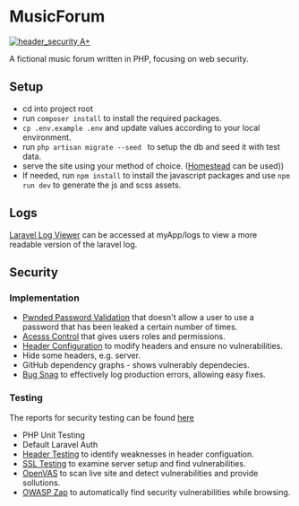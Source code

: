# MusicForum

[![header_security A+](https://img.shields.io/badge/header_security-A+-green.svg)](https://schd.io/5NKy)

A fictional music forum written in PHP, focusing on web security.

## Setup

- cd into project root
- run ```composer install``` to install the required packages.
- ```cp .env.example .env``` and update values according to your local environment.
- run ```php artisan migrate --seed ``` to setup the db and seed it with test data.
- serve the site using your method of choice. ([Homestead](https://laravel.com/docs/5.5/homestead) can be used))
- If needed, run ```npm install``` to install the javascript packages and use ```npm run dev``` to generate the js and scss assets.

## Logs

[Laravel Log Viewer](https://github.com/rap2hpoutre/laravel-log-viewer) can be accessed at myApp/logs to view a more readable version of the laravel log.

## Security

### Implementation

- [Pwnded Password Validation](https://github.com/valorin/pwned-validator) that doesn't allow a user to use a password that has been leaked a certain number of times.
- [Acesss Control](https://github.com/JosephSilber/bouncer) that gives users roles and permissions.
- [Header Configuration](https://github.com/BePsvPT/secure-headers) to modify headers and ensure no vulnerabilities.
- Hide some headers, e.g. server.
- GitHub dependency graphs - shows vulnerably dependecies.
- [Bug Snag](https://www.bugsnag.com/) to effectively log production errors, allowing easy fixes.

### Testing

The reports for security testing can be found [here](https://github.com/alexkearns/music-forum/tree/master/docs)

- PHP Unit Testing
- Default Laravel Auth
- [Header Testing](https://schd.io/5NKy) to identify weaknesses in header configuation.
- [SSL Testing](https://www.ssllabs.com/) to examine server setup and find vulnerabilities.
- [OpenVAS](http://www.openvas.org/) to scan live site and detect vulnerabilities and provide sollutions.
- [OWASP Zap](https://www.owasp.org/index.php/OWASP_Zed_Attack_Proxy_Project) to automatically find security vulnerabilities while browsing.

